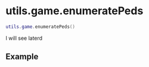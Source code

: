 # utils.game.enumeratePeds

```lua
utils.game.enumeratePeds()
```
I will see laterd

## Example
```lua

```